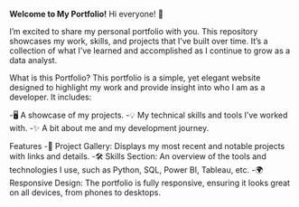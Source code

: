 

**Welcome to My Portfolio!**
Hi everyone! 👋

I’m excited to share my personal portfolio with you. This repository showcases my work, skills, and projects that I’ve built over time. It’s a collection of what I’ve learned and accomplished as I continue to grow as a data analyst.

What is this Portfolio?
This portfolio is a simple, yet elegant website designed to highlight my work and provide insight into who I am as a developer. It includes:

-🖥 A showcase of my projects.
-💡 My technical skills and tools I’ve worked with.
-✨ A bit about me and my development journey.

Features
-🚀 Project Gallery: Displays my most recent and notable projects with links and details.
-🛠 Skills Section: An overview of the tools and technologies I use, such as Python, SQL, Power BI, Tableau, etc.
-🌍 Responsive Design: The portfolio is fully responsive, ensuring it looks great on all devices, from phones to desktops.
